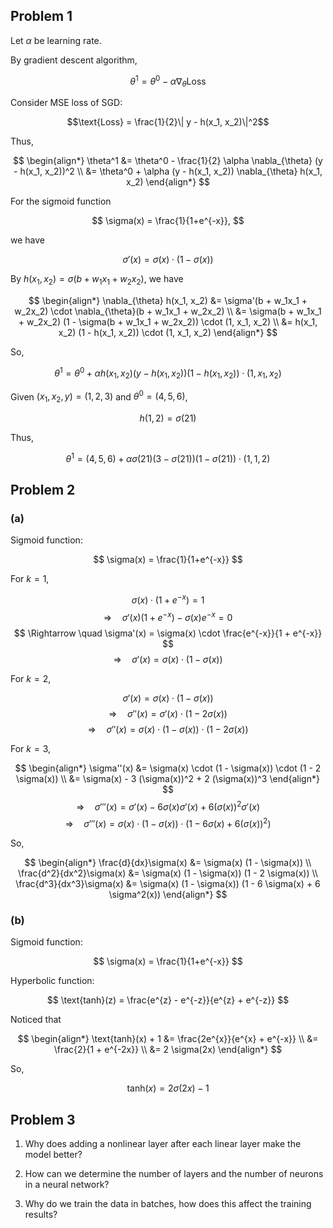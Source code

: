## Problem 1

Let $\alpha$ be learning rate.

By gradient descent algorithm,

$$\theta^1 = \theta^0 - \alpha \nabla_{\theta}\text{Loss}$$

Consider MSE loss of SGD:

$$\text{Loss} = \frac{1}{2}\| y - h(x_1, x_2)\|^2$$

Thus,

$$
\begin{align*}
\theta^1 &= \theta^0 - \frac{1}{2} \alpha \nabla_{\theta} (y - h(x_1, x_2))^2 \\
&= \theta^0 + \alpha (y - h(x_1, x_2)) \nabla_{\theta} h(x_1, x_2)
\end{align*}
$$

For the sigmoid function

$$ \sigma(x) = \frac{1}{1+e^{-x}}, $$

we have

$$ \sigma'(x) = \sigma(x) \cdot (1 - \sigma(x)) $$

By $h(x_1, x_2) = \sigma(b + w_1x_1 + w_2x_2)$, we have

$$
\begin{align*}
\nabla_{\theta} h(x_1, x_2) &= \sigma'(b + w_1x_1 + w_2x_2) \cdot \nabla_{\theta}(b + w_1x_1 + w_2x_2) \\
&= \sigma(b + w_1x_1 + w_2x_2) (1 - \sigma(b + w_1x_1 + w_2x_2)) \cdot (1, x_1, x_2) \\
&= h(x_1, x_2) (1 - h(x_1, x_2)) \cdot (1, x_1, x_2)
\end{align*}
$$

So,

$$ \theta^1 = \theta^0 + \alpha h(x_1, x_2) (y - h(x_1, x_2)) (1 - h(x_1, x_2)) \cdot (1, x_1, x_2) $$

Given $(x_1, x_2, y) = (1, 2, 3)$ and $\theta^0 = (4, 5, 6)$,

$$ h(1, 2) = \sigma(21) $$

Thus,

$$ \theta^1 = (4, 5, 6) + \alpha \sigma(21) (3 - \sigma(21)) (1 - \sigma(21)) \cdot (1, 1, 2) $$


## Problem 2
### (a)

Sigmoid function:

$$ \sigma(x) = \frac{1}{1+e^{-x}} $$

For $k = 1$,

$$ \sigma(x) \cdot (1 + e^{-x}) = 1 $$
$$ \Rightarrow \quad \sigma'(x) (1 + e^{-x}) - \sigma(x)e^{-x} = 0 $$
$$ \Rightarrow \quad \sigma'(x) = \sigma(x) \cdot \frac{e^{-x}}{1 + e^{-x}} $$
$$ \Rightarrow \quad \sigma'(x) = \sigma(x) \cdot (1 - \sigma(x)) $$

For $k = 2$,

$$ \sigma'(x) = \sigma(x) \cdot (1 - \sigma(x)) $$
$$ \Rightarrow \quad \sigma''(x) = \sigma'(x) \cdot (1 - 2 \sigma(x)) $$
$$ \Rightarrow \quad \sigma''(x) = \sigma(x) \cdot (1 - \sigma(x)) \cdot (1 - 2 \sigma(x)) $$

For $k = 3$,

$$
\begin{align*}
\sigma''(x) &= \sigma(x) \cdot (1 - \sigma(x)) \cdot (1 - 2 \sigma(x)) \\
&= \sigma(x) - 3 (\sigma(x))^2 + 2 (\sigma(x))^3
\end{align*}
$$
$$ \Rightarrow \quad \sigma'''(x) = \sigma'(x) - 6 \sigma(x) \sigma'(x) + 6 (\sigma(x))^2 \sigma'(x) $$
$$ \Rightarrow \quad \sigma'''(x) = \sigma(x) \cdot (1 - \sigma(x)) \cdot (1 - 6 \sigma(x) + 6 (\sigma(x))^2) $$

So,

$$
\begin{align*}
\frac{d}{dx}\sigma(x) &= \sigma(x) (1 - \sigma(x)) \\
\frac{d^2}{dx^2}\sigma(x) &= \sigma(x) (1 - \sigma(x)) (1 - 2 \sigma(x)) \\
\frac{d^3}{dx^3}\sigma(x) &= \sigma(x) (1 - \sigma(x)) (1 - 6 \sigma(x) + 6 \sigma^2(x)) 
\end{align*}
$$


### (b)

Sigmoid function:

$$ \sigma(x) = \frac{1}{1+e^{-x}} $$

Hyperbolic function:

$$ \text{tanh}(z) = \frac{e^{z} - e^{-z}}{e^{z} + e^{-z}} $$

Noticed that

$$
\begin{align*}
\text{tanh}(x) + 1 &= \frac{2e^{x}}{e^{x} + e^{-x}} \\
&= \frac{2}{1 + e^{-2x}} \\
&= 2 \sigma(2x)
\end{align*}
$$

So,

$$ \text{tanh}(x) = 2 \sigma(2x) - 1 $$


## Problem 3

1. Why does adding a nonlinear layer after each linear layer make the model better?

2. How can we determine the number of layers and the number of neurons in a neural network?

3. Why do we train the data in batches, how does this affect the training results?
